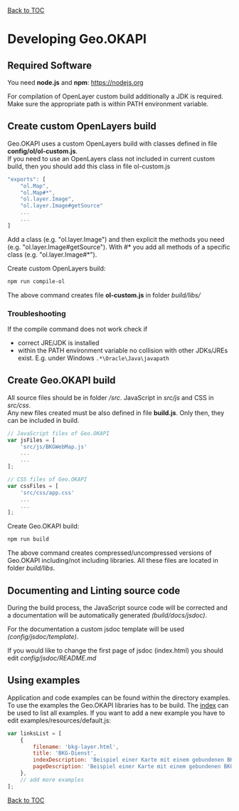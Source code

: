 [Back to TOC](README.md)

# Developing Geo.OKAPI

## Required Software

You need **node.js** and **npm**: https://nodejs.org

For compilation of OpenLayer custom build additionally a JDK is required. Make sure the appropriate path is within PATH
environment variable.

## Create custom OpenLayers build

Geo.OKAPI uses a custom OpenLayers build with classes defined in file **config/ol/ol-custom.js**.<br/>
If you need to use an OpenLayers class not included in current custom build, then you should add this class in file 
ol-custom.js

```javascript
"exports": [
    "ol.Map",
    "ol.Map#*",
    "ol.layer.Image",
    "ol.layer.Image#getSource"
    ...
    ...
]
```

Add a class (e.g. "ol.layer.Image") and then explicit the methods you need (e.g. "ol.layer.Image#getSource").
With #* you add all methods of a specific class (e.g. "ol.layer.Image#*").

Create custom OpenLayers build:
```bash
npm run compile-ol
```

The above command creates file **ol-custom.js** in folder *build/libs/*

### Troubleshooting

If the compile command does not work check if
- correct JRE/JDK is installed
- within the PATH environment variable no collision with other JDKs/JREs exist. E.g. under Windows 
  `.*\Oracle\Java\javapath`


## Create Geo.OKAPI build

All source files should be in folder */src*. JavaScript in *src/js* and CSS in *src/css*.<br/>
Any new files created must be also defined in file **build.js**. Only then, they can be included in build.

```javascript
// JavaScript files of Geo.OKAPI
var jsFiles = [
    'src/js/BKGWebMap.js'
    ...
    ...
];

// CSS files of Geo.OKAPI
var cssFiles = [
    'src/css/app.css'
    ...
    ...
];
```

Create Geo.OKAPI build:

```bash
npm run build
```

The above command creates compressed/uncompressed versions of Geo.OKAPI including/not including libraries. All these 
files are located in folder *build/libs*.


## Documenting and Linting source code

During the build process, the JavaScript source code will be corrected and a documentation will be automatically 
generated *(build/docs/jsdoc)*. 

For the documentation a custom jsdoc template will be used *(config/jsdoc/template)*.

If you would like to change the first page of jsdoc (index.html) you should edit *config/jsdoc/README.md*

## Using examples

Application and code examples can be found within the directory examples. To use the examples the Geo.OKAPI libraries
has to be build. The [index](../../examples/index.html) can be used to list all examples. If you want to add a new 
example you have to edit examples/resources/default.js:  
```javascript
var linksList = [
    {
        filename: 'bkg-layer.html',
        title: 'BKG-Dienst',
        indexDescription: 'Beispiel einer Karte mit einem gebundenen BKG-Dienst',
        pageDescription: 'Beispiel einer Karte mit einem gebundenen BKG-Dienst'
    },
    // add more examples
];

```
[Back to TOC](README.md)